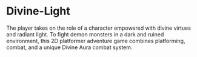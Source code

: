 # Divine-Light
The player takes on the role of a character empowered with divine virtues and radiant light. To fight demon monsters in a dark and ruined environment, this 2D platformer adventure game combines platforming, combat, and a unique Divine Aura combat system. 
